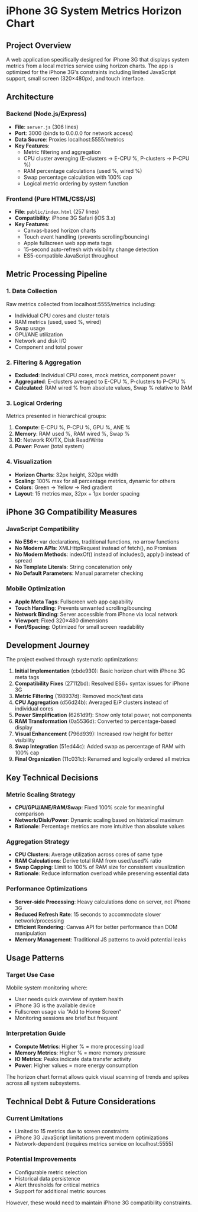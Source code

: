 # iPhone 3G System Metrics Horizon Chart

## Project Overview

A web application specifically designed for iPhone 3G that displays system metrics from a local metrics service using horizon charts. The app is optimized for the iPhone 3G's constraints including limited JavaScript support, small screen (320×480px), and touch interface.

## Architecture

### Backend (Node.js/Express)
- **File**: `server.js` (306 lines)
- **Port**: 3000 (binds to 0.0.0.0 for network access)
- **Data Source**: Proxies localhost:5555/metrics
- **Key Features**:
  - Metric filtering and aggregation
  - CPU cluster averaging (E-clusters → E-CPU %, P-clusters → P-CPU %)
  - RAM percentage calculations (used %, wired %)
  - Swap percentage calculation with 100% cap
  - Logical metric ordering by system function

### Frontend (Pure HTML/CSS/JS)
- **File**: `public/index.html` (257 lines)
- **Compatibility**: iPhone 3G Safari (iOS 3.x)
- **Key Features**:
  - Canvas-based horizon charts
  - Touch event handling (prevents scrolling/bouncing)
  - Apple fullscreen web app meta tags
  - 15-second auto-refresh with visibility change detection
  - ES5-compatible JavaScript throughout

## Metric Processing Pipeline

### 1. Data Collection
Raw metrics collected from localhost:5555/metrics including:
- Individual CPU cores and cluster totals
- RAM metrics (used, used %, wired)
- Swap usage
- GPU/ANE utilization
- Network and disk I/O
- Component and total power

### 2. Filtering & Aggregation
- **Excluded**: Individual CPU cores, mock metrics, component power
- **Aggregated**: E-clusters averaged to E-CPU %, P-clusters to P-CPU %
- **Calculated**: RAM wired % from absolute values, Swap % relative to RAM

### 3. Logical Ordering
Metrics presented in hierarchical groups:
1. **Compute**: E-CPU %, P-CPU %, GPU %, ANE %
2. **Memory**: RAM used %, RAM wired %, Swap %
3. **IO**: Network RX/TX, Disk Read/Write
4. **Power**: Power (total system)

### 4. Visualization
- **Horizon Charts**: 32px height, 320px width
- **Scaling**: 100% max for all percentage metrics, dynamic for others
- **Colors**: Green → Yellow → Red gradient
- **Layout**: 15 metrics max, 32px + 1px border spacing

## iPhone 3G Compatibility Measures

### JavaScript Compatibility
- **No ES6+**: var declarations, traditional functions, no arrow functions
- **No Modern APIs**: XMLHttpRequest instead of fetch(), no Promises
- **No Modern Methods**: indexOf() instead of includes(), apply() instead of spread
- **No Template Literals**: String concatenation only
- **No Default Parameters**: Manual parameter checking

### Mobile Optimization
- **Apple Meta Tags**: Fullscreen web app capability
- **Touch Handling**: Prevents unwanted scrolling/bouncing
- **Network Binding**: Server accessible from iPhone via local network
- **Viewport**: Fixed 320×480 dimensions
- **Font/Spacing**: Optimized for small screen readability

## Development Journey

The project evolved through systematic optimizations:

1. **Initial Implementation** (cbde930): Basic horizon chart with iPhone 3G meta tags
2. **Compatibility Fixes** (27112bd): Resolved ES6+ syntax issues for iPhone 3G
3. **Metric Filtering** (198937d): Removed mock/test data
4. **CPU Aggregation** (d56d24b): Averaged E/P clusters instead of individual cores
5. **Power Simplification** (6261d9f): Show only total power, not components
6. **RAM Transformation** (0a5536d): Converted to percentage-based display
7. **Visual Enhancement** (796d939): Increased row height for better visibility
8. **Swap Integration** (51ed44c): Added swap as percentage of RAM with 100% cap
9. **Final Organization** (11c031c): Renamed and logically ordered all metrics

## Key Technical Decisions

### Metric Scaling Strategy
- **CPU/GPU/ANE/RAM/Swap**: Fixed 100% scale for meaningful comparison
- **Network/Disk/Power**: Dynamic scaling based on historical maximum
- **Rationale**: Percentage metrics are more intuitive than absolute values

### Aggregation Strategy
- **CPU Clusters**: Average utilization across cores of same type
- **RAM Calculations**: Derive total RAM from used/used% ratio
- **Swap Capping**: Limit to 100% of RAM size for consistent visualization
- **Rationale**: Reduce information overload while preserving essential data

### Performance Optimizations
- **Server-side Processing**: Heavy calculations done on server, not iPhone 3G
- **Reduced Refresh Rate**: 15 seconds to accommodate slower network/processing
- **Efficient Rendering**: Canvas API for better performance than DOM manipulation
- **Memory Management**: Traditional JS patterns to avoid potential leaks

## Usage Patterns

### Target Use Case
Mobile system monitoring where:
- User needs quick overview of system health
- iPhone 3G is the available device
- Fullscreen usage via "Add to Home Screen"
- Monitoring sessions are brief but frequent

### Interpretation Guide
- **Compute Metrics**: Higher % = more processing load
- **Memory Metrics**: Higher % = more memory pressure
- **IO Metrics**: Peaks indicate data transfer activity
- **Power**: Higher values = more energy consumption

The horizon chart format allows quick visual scanning of trends and spikes across all system subsystems.

## Technical Debt & Future Considerations

### Current Limitations
- Limited to 15 metrics due to screen constraints
- iPhone 3G JavaScript limitations prevent modern optimizations
- Network-dependent (requires metrics service on localhost:5555)

### Potential Improvements
- Configurable metric selection
- Historical data persistence
- Alert thresholds for critical metrics
- Support for additional metric sources

However, these would need to maintain iPhone 3G compatibility constraints.